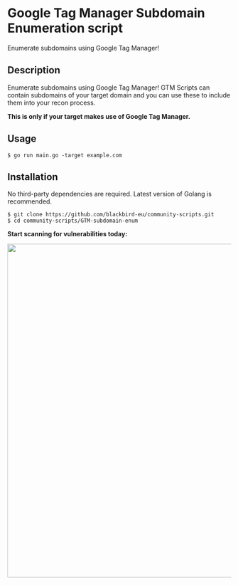   # Google Tag Manager Subdomain Enumeration script
  Enumerate subdomains using Google Tag Manager!
  ## Description
  Enumerate subdomains using Google Tag Manager! GTM Scripts can contain subdomains of your target domain and you can use these to include them into your recon process.

  **This is only if your target makes use of Google Tag Manager.**

  ## Usage
  ```
  $ go run main.go -target example.com
  ```

  ## Installation
  No third-party dependencies are required. Latest version of Golang is recommended.

  ```
  $ git clone https://github.com/blackbird-eu/community-scripts.git
  $ cd community-scripts/GTM-subdomain-enum
  ```


  **Start scanning for vulnerabilities today:**
  <p align="center">
     <a href="https://blackbirdsec.eu/?ref=github">
      <img src="https://blackbirdsec.eu/assets/social-banner.png" width="750px">
     </a>
  </p>
  </br>
